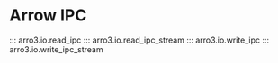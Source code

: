 # Arrow IPC

::: arro3.io.read_ipc
::: arro3.io.read_ipc_stream
::: arro3.io.write_ipc
::: arro3.io.write_ipc_stream
